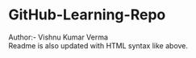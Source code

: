 # GitHub-Learning-Repo

Author:-  Vishnu Kumar Verma
<br>
Readme is also updated with HTML syntax like above.
